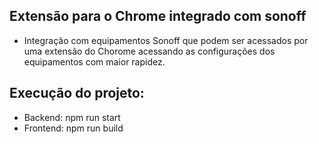 ## Extensão para o Chrome integrado com sonoff 
- Integração com equipamentos Sonoff que podem ser acessados por uma extensão do Chorome
acessando as configurações dos equipamentos com maior rapidez.

## Execução do projeto:
 - Backend: npm run start
 - Frontend: npm run build